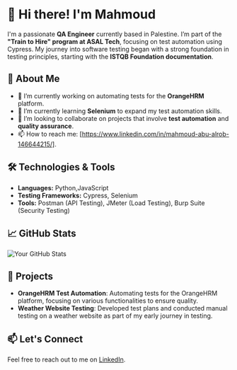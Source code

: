 # 👋 Hi there! I'm Mahmoud

I'm a passionate **QA Engineer** currently based in Palestine. I’m part of the **"Train to Hire" program at ASAL Tech**, focusing on test automation using Cypress. My journey into software testing began with a strong foundation in testing principles, starting with the **ISTQB Foundation documentation**.

## 🚀 About Me
- 🔭 I’m currently working on automating tests for the **OrangeHRM** platform.
- 🌱 I’m currently learning **Selenium** to expand my test automation skills.
- 👯 I’m looking to collaborate on projects that involve **test automation** and **quality assurance**.
- 📫 How to reach me: [https://www.linkedin.com/in/mahmoud-abu-alrob-146644215/].

## 🛠️ Technologies & Tools
- **Languages:** Python,JavaScript
- **Testing Frameworks:** Cypress, Selenium
- **Tools:** Postman (API Testing), JMeter (Load Testing), Burp Suite (Security Testing)

## 📈 GitHub Stats
![Your GitHub Stats](https://github-readme-stats.vercel.app/api?username=r0bxz&show_icons=true&hide_title=true&count_private=true&theme=radical)

## 🎯 Projects
- **OrangeHRM Test Automation**: Automating tests for the OrangeHRM platform, focusing on various functionalities to ensure quality.
- **Weather Website Testing**: Developed test plans and conducted manual testing on a weather website as part of my early journey in testing.



## 📫 Let's Connect
Feel free to reach out to me on [LinkedIn](https://www.linkedin.com/in/mahmoud-abu-alrob-146644215/).
